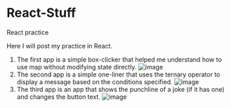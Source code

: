 # React-Stuff
React practice


Here I will post my practice in React.

1) The first app is a simple box-clicker that helped me understand how to use map without modifying state directly.
![image](https://github.com/Kefirchik99/React-Stuff/assets/92721458/9eac81bf-7789-466e-b702-2bddac5c4180)
2) The second app is a simple one-liner that uses the ternary operator to display a message based on the conditions specified.
![image](https://github.com/Kefirchik99/React-Stuff/assets/92721458/52673c9d-561b-4842-803c-6dd7b1aceb68)
3) The third app is an app that shows the punchline of a joke (if it has one) and changes the button text.
![image](https://github.com/Kefirchik99/React-Stuff/assets/92721458/26708332-105a-47c7-b373-658c4acd088f)
